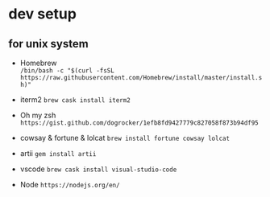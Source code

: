 # dev setup

## for unix system

- Homebrew      
`/bin/bash -c "$(curl -fsSL https://raw.githubusercontent.com/Homebrew/install/master/install.sh)"`
- iterm2        `brew cask install iterm2`
- Oh my zsh     `https://gist.github.com/dogrocker/1efb8fd9427779c827058f873b94df95`

- cowsay & fortune & lolcat  `brew install fortune cowsay lolcat`
- artii    `gem install artii`

- vscode        `brew cask install visual-studio-code`
- Node          `https://nodejs.org/en/`

